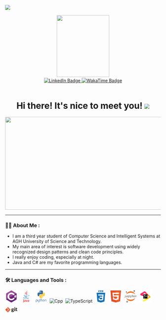 ![](https://hit.yhype.me/github/profile?user_id=72869986)

<div id="header" align="center">

  <img src="https://i.giphy.com/media/M9gbBd9nbDrOTu1Mqx/giphy.gif" width="170" height="200"/>

  <div id="badges" align="center">
    <a href="https://www.linkedin.com/in/michal-palucki-a58036273/">
      <img src="https://img.shields.io/badge/LinkedIn-blue?style=for-the-badge&logo=linkedin&logoColor=white" alt="LinkedIn Badge"/>
    </a>
    <a href="https://wakatime.com/@uknowmee">
      <img src="https://img.shields.io/badge/WakaTime-brightgreen?style=for-the-badge&logo=wakatime&logoColor=white" alt="WakaTime Badge"/>
    </a>
  </div>

  <img src="https://komarev.com/ghpvc/?username=uknowmee&style=flat-square&color=blue" alt=""/>

  <h1>
    Hi there! It's nice to meet you!
    <img src="https://media.giphy.com/media/hvRJCLFzcasrR4ia7z/giphy.gif" width="30px"/>
  </h1>

</div>

<div align="center">
  <img src="https://media.giphy.com/media/dWesBcTLavkZuG35MI/giphy.gif" width="600" height="300"/>
</div>

---

### :man_technologist: About Me :

- I am a third year student of Computer Science and Intelligent Systems at AGH University of Science and Technology.
- My main area of interest is software development using widely recognized design patterns and clean code principles.
- I really enjoy coding, especially at night.
- Java and C# are my favorite programming languages.

---

### :hammer_and_wrench: Languages and Tools :

<div>
  <img src="https://github.com/devicons/devicon/blob/master/icons/csharp/csharp-original.svg" title="C#" alt="Java" width="40" height="40"/>&nbsp;
  <img src="https://github.com/devicons/devicon/blob/master/icons/java/java-original-wordmark.svg" title="Java" alt="Java" width="40" height="40"/>&nbsp;
  <img src="https://github.com/devicons/devicon/blob/master/icons/python/python-original-wordmark.svg" title="Python" alt="Python" width="40" height="40"/>&nbsp;
  <img src="https://cdn-icons-png.flaticon.com/512/6132/6132222.png" title="Cpp" alt="Cpp" width="40" height="40"/>&nbsp;
  <img src="https://cdn-icons-png.flaticon.com/512/5968/5968381.png" title="TypeScript" alt="TypeScript" width="40" height="40"/>&nbsp;
  <img src="https://github.com/devicons/devicon/blob/master/icons/css3/css3-plain-wordmark.svg"  title="CSS3" alt="CSS" width="40" height="40"/>&nbsp;
  <img src="https://github.com/devicons/devicon/blob/master/icons/html5/html5-original.svg" title="HTML5" alt="HTML" width="40" height="40"/>&nbsp;
  <img src="https://github.com/devicons/devicon/blob/master/icons/jupyter/jupyter-original-wordmark.svg" title="Jupyter" alt="Jupyter" width="40" height="40"/>&nbsp;
  <img src="https://github.com/devicons/devicon/blob/master/icons/jetbrains/jetbrains-original.svg" title="JetBrains" alt="JetBrains" width="40" height="40"/>&nbsp;
  <img src="https://github.com/devicons/devicon/blob/master/icons/git/git-original-wordmark.svg" title="GitHub" **alt="GitHub" width="40" height="40"/>
</div>






<!--
**uknowmee/uknowmee** is a ✨ _special_ ✨ repository because its `README.md` (this file) appears on your GitHub profile.

Here are some ideas to get you started:

- 🔭 I’m currently working on ...
- 🌱 I’m currently learning ...
- 👯 I’m looking to collaborate on ...
- 🤔 I’m looking for help with ...
- 💬 Ask me about ...
- 📫 How to reach me: ...
- 😄 Pronouns: ...
- ⚡ Fun fact: ...
-->
